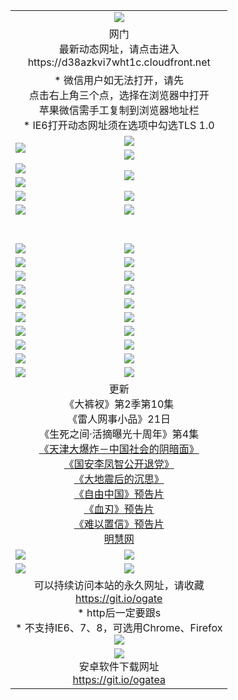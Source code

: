 ﻿<table>
  <tr></tr>
  <tr><td colspan=2 align=center><img src="https://cloud.githubusercontent.com/assets/11880933/13434984/f430fae2-e012-11e5-814f-c2df1e82b247.jpg" /></td></tr>
  <tr><td colspan=2 align=center>网门<br>最新动态网址，请点击进入
<br>https://d38azkvi7wht1c.cloudfront.net
    </td>
  </tr>
  <tr>
    <td colspan=2 align=center>* 微信用户如无法打开，请先<br>点击右上角三个点，选择在浏览器中打开<br>苹果微信需手工复制到浏览器地址栏
    <br>* IE6打开动态网址须在选项中勾选TLS 1.0</td>
  </tr>
  <tr>
    <td rowspan=2><a href="https://d38azkvi7wht1c.cloudfront.net/ogUP.aspx?name=11DKC.mp4&list=11DKC" target="_blank"><img src="https://d38azkvi7wht1c.cloudfront.net/Up/11DKC1.jpg" /></a></td> 
    <td><div><a href="https://d38azkvi7wht1c.cloudfront.net/ogUP.aspx?name=LRWS.mp4&list=LRWS" target="_blank"><img src="https://d38azkvi7wht1c.cloudfront.net/Up/LRWS.jpg" /></a></td>
   </tr>
  <tr>
    <td><a href="https://d38azkvi7wht1c.cloudfront.net/ogNiceVedio.aspx" target="_blank"><img src="https://d38azkvi7wht1c.cloudfront.net/Up/11TGKDY.jpg" /></a></td>
  </tr>
  <tr>
    <td><a href="https://d38azkvi7wht1c.cloudfront.net/ogUP.aspx?name=JQR.mp4&count=2" target="_blank"><img src="https://d38azkvi7wht1c.cloudfront.net/Up/JQR.jpg" /></a></td>   
    <td rowspan=2><a href="https://d38azkvi7wht1c.cloudfront.net/ogUP.aspx?name=JP.mp4&count=9" target="_blank"><img src="https://d38azkvi7wht1c.cloudfront.net/Up/JP.jpg" /></td>
  </tr>
  <tr>
    <td><a href="https://d38azkvi7wht1c.cloudfront.net/ogUP.aspx?name=WH.mp4" target="_blank"><img src="https://d38azkvi7wht1c.cloudfront.net/Up/WH.jpg" /></a></td>
  </tr>
  <tr>
    <td><a href="https://d38azkvi7wht1c.cloudfront.net/ogUP.aspx?name=SSZJ.mp4&list=SSZJ" target="_blank"><img src="https://d38azkvi7wht1c.cloudfront.net/Up/SSZJ.jpg" /></a></td>
    <td><a href="https://d38azkvi7wht1c.cloudfront.net/ogUP.aspx?name=1XQK.mp4&count=13" target="_blank"><img src="https://d38azkvi7wht1c.cloudfront.net/Up/1XQK.jpg" /></a</td>
  </tr>
  <tr>
    <td><a href="https://d38azkvi7wht1c.cloudfront.net/ogUP.aspx?name=ZY.mp4&count=2015:16" target="_blank"><img src="https://d38azkvi7wht1c.cloudfront.net/Up/ZY.jpg" /></a</td>
    <td><a href="https://d38azkvi7wht1c.cloudfront.net/ogUP.aspx?name=XTFY.mp4&count=B:2,A:24" target="_blank"><img src="https://d38azkvi7wht1c.cloudfront.net/Up/XTFY.jpg" /></a></td>
  </tr>
  <!--tr>
    <td><a href="https://d38azkvi7wht1c.cloudfront.net/ogUP.aspx?name=1LYF.mp4&count=2" target="_blank"><img src="https://cloud.githubusercontent.com/assets/11880933/13720279/6f16eb48-e83f-11e5-9556-90e9d1e24d09.jpg" /></a></td>
    <td><a href="https://d38azkvi7wht1c.cloudfront.net/ogUP.aspx?name=1ZGC.mp4&count=6" target="_blank"><img src="https://cloud.githubusercontent.com/assets/11880933/13720281/7e0c9044-e83f-11e5-915d-d63d593fef21.jpg" /></a></td>
  </tr>
  <tr>
    <td><a href="https://d38azkvi7wht1c.cloudfront.net/ogUP.aspx?name=1ZKM.mp4&count=3&current=3" target="_blank"><img src="https://cloud.githubusercontent.com/assets/11880933/13720283/858f1954-e83f-11e5-800b-94708d4ce09e.jpg" /></a></td>  
    <td><a href="https://d38azkvi7wht1c.cloudfront.net/ogUP.aspx?name=1WWY.mp4&count=6&current=6" target="_blank"><img src="https://cloud.githubusercontent.com/assets/11880933/13720286/8fb0ffa6-e83f-11e5-8873-bfd1abd9ad97.jpg" /></a></td>
  </tr>
  <tr>
    <td><a href="https://d38azkvi7wht1c.cloudfront.net/ogUP.aspx?name=10JGY.mp4&count=3" target="_blank"><img src="https://cloud.githubusercontent.com/assets/11880933/13720287/99e41986-e83f-11e5-9be2-70cc7ff44cf6.jpg" /></a></td>
    <td><a href="https://d38azkvi7wht1c.cloudfront.net/ogUP.aspx?name=10CYS.mp4&count=2" target="_blank"><img src="https://cloud.githubusercontent.com/assets/11880933/13720292/a531a128-e83f-11e5-88ec-42f8d394e971.jpg" /></a></td>
  </tr-->
  <tr height="40">
  </tr>
  <tr>
    <td><a href="https://d38azkvi7wht1c.cloudfront.net/ogUP.aspx?name=4SQQ.mp4&list=4SQQ" target="_blank"><img src="https://d38azkvi7wht1c.cloudfront.net/Up/4SQQ0.jpg"/></a></td>
    <td><a href="https://d38azkvi7wht1c.cloudfront.net/ogUP.aspx?name=4SHQ.mp4&list=4SHQ" target="_blank"><img src="https://d38azkvi7wht1c.cloudfront.net/Up/4SHQ0.jpg"/></a></td>
  </tr>
  <tr>
    <td><a href="https://d38azkvi7wht1c.cloudfront.net/ogUP.aspx?name=4SZG.mp4&list=4SZG" target="_blank"><img src="https://d38azkvi7wht1c.cloudfront.net/Up/4SZG0.jpg"/></a></td>
    <td><a href="https://d38azkvi7wht1c.cloudfront.net/ogUP.aspx?name=4SDJ.mp4&list=4SDJ" target="_blank"><img src="https://d38azkvi7wht1c.cloudfront.net/Up/4SDJ0.jpg"/></a></td>
  </tr>
  <tr>
    <td><a href="https://d38azkvi7wht1c.cloudfront.net/ogUP.aspx?name=4SGX.mp4&list=4SGX" target="_blank"><img src="https://d38azkvi7wht1c.cloudfront.net/Up/4SGX0.jpg"/></a></td>
    <td><a href="https://d38azkvi7wht1c.cloudfront.net/ogUP.aspx?name=4SHD.mp4&list=4SHD" target="_blank"><img src="https://d38azkvi7wht1c.cloudfront.net/Up/4SHD0.jpg"/></a></td>
  </tr>
  <tr>
    <td><a href="https://d38azkvi7wht1c.cloudfront.net/ogUP.aspx?name=4CTX.mp4&list=4CTX" target="_blank"><img src="https://d38azkvi7wht1c.cloudfront.net/Up/4CTX0.jpg"/></a></td>
    <td><a href="https://d38azkvi7wht1c.cloudfront.net/ogUP.aspx?name=4CWZ.mp4&list=4CWZ" target="_blank"><img src="https://d38azkvi7wht1c.cloudfront.net/Up/4CWZ0.jpg"/></a></td>
  </tr>
  <tr>
    <td><a href="https://d38azkvi7wht1c.cloudfront.net/onUP.aspx?name=https://d1qhweuvr3wm0g.cloudfront.net/" target="_blank"><img src="https://d38azkvi7wht1c.cloudfront.net/Up/0DTW.jpg"/></a></td>
    <td><a href="https://d38azkvi7wht1c.cloudfront.net/onUP.aspx?name=https://d240ns8up8earz.cloudfront.net/acenter/" target="_blank"><img src="https://d38azkvi7wht1c.cloudfront.net/Up/0TDW.jpg" /></a></td>
  </tr>
  <tr>
    <td><a href="https://d38azkvi7wht1c.cloudfront.net/onUP.aspx?name=https://d4508d6vomz2p.cloudfront.net/gb/nsc413.htm" target="_blank"><img src="https://d38azkvi7wht1c.cloudfront.net/Up/0DJY.jpg" /></a></td>
    <td><a href="https://d38azkvi7wht1c.cloudfront.net/onUP.aspx?name=https://d3bxwq7vzudb5l.cloudfront.net/xtr/gb/prog204.html" target="_blank"><img src="https://d38azkvi7wht1c.cloudfront.net/Up/0XTR.jpg" /></a></td>
  </tr>
  <tr>
    <td><a href="https://d38azkvi7wht1c.cloudfront.net/onUP.aspx?name=https://d3aj00iefsmfgc.cloudfront.net/" target="_blank"><img src="https://d38azkvi7wht1c.cloudfront.net/Up/0MHW.jpg" /></a></td>
    <td><a href="https://d38azkvi7wht1c.cloudfront.net/onUP.aspx?name=https://d1sbg9daat0zu5.cloudfront.net/" target="_blank"><img src="https://d38azkvi7wht1c.cloudfront.net/Up/0ZJW.jpg" /></a></td>
  </tr>
  <tr>
    <td><a href="https://d38azkvi7wht1c.cloudfront.net/ogUP.aspx?name=0FG.zip" target="_blank"><img src="https://d38azkvi7wht1c.cloudfront.net/Up/0FG.jpg" /></a></td>
    <td><a href="https://d38azkvi7wht1c.cloudfront.net/ogUP.aspx?name=0FGA.apk" target="_blank"><img src="https://d38azkvi7wht1c.cloudfront.net/Up/0FGA.jpg" /></a></td>
  </tr>
  <tr>
    <td><a href="https://d38azkvi7wht1c.cloudfront.net/ogUP.aspx?name=0U.zip" target="_blank"><img src="https://d38azkvi7wht1c.cloudfront.net/Up/0U.jpg" /></a></td>
    <td><a href="https://d38azkvi7wht1c.cloudfront.net/ogUP.aspx?name=0UA.apk" target="_blank"><img src="https://d38azkvi7wht1c.cloudfront.net/Up/0UA.jpg" /></a></td>
  </tr>
  <tr>
    <td><a href="https://d38azkvi7wht1c.cloudfront.net/ogUP.aspx?name=0iPPOTV.zip" target="_blank"><img src="https://d38azkvi7wht1c.cloudfront.net/Up/0iPPOTV.jpg" /></a></td>
    <td><a href="https://d38azkvi7wht1c.cloudfront.net/ogUP.aspx?name=0iNTD.apk" target="_blank"><img src="https://d38azkvi7wht1c.cloudfront.net/Up/0iNTD.jpg" /></a></td>
  </tr>
  <tr>
    <td colspan=2 align=center>更新<br>
      《大裤衩》第2季第10集<br>
      《雷人网事小品》21日<br>
      《生死之间·活摘曝光十周年》第4集</a><br>
      <a href="https://d38azkvi7wht1c.cloudfront.net/ogUP.aspx?name=4TJDBZ.mp4" target="_blank">《天津大爆炸－中国社会的阴暗面》</a><br>
      <a href="https://d38azkvi7wht1c.cloudfront.net/ogUP.aspx?name=4LFZ.mp4" target="_blank">《国安李凤智公开退党》</a><br>
      <a href="https://d38azkvi7wht1c.cloudfront.net/ogUP.aspx?name=4DDZHDCS.mp4" target="_blank">《大地震后的沉思》</a><br>
      <a href="https://d38azkvi7wht1c.cloudfront.net/ogUP.aspx?name=11ZYZG0.mp4" target="_blank">《自由中国》预告片</a><br>
      <a href="https://d38azkvi7wht1c.cloudfront.net/ogUP.aspx?name=11XR.mp4" target="_blank">《血刃》预告片</a><br>
      <a href="https://d38azkvi7wht1c.cloudfront.net/ogUP.aspx?name=11NYZX.mp4&count=2" target="_blank">《难以置信》预告片</a><br>
      <a href="https://d38azkvi7wht1c.cloudfront.net/onUP.aspx?name=https://www.minghui.org/" target="_blank">明慧网</a></td>
    </td>
  </tr>
  <tr>
    <td><a href="https://d38azkvi7wht1c.cloudfront.net/ogNice.aspx" target="_blank"><img src="https://cloud.githubusercontent.com/assets/11880933/13720378/f84bb392-e841-11e5-8739-815049dd6ff8.jpg" /></a></td>
    <td><a href="https://d38azkvi7wht1c.cloudfront.net/onCO.aspx?ob=600%E4%BA%8B%E7%89%A9&op=%E5%A2%9E%E5%88%A0%E6%94%B9&args=WH1~%23%E7%B1%BB%E5%9E%8B6%E6%96%B0%E9%97%BB%7c%23%E7%B1%BB%E5%9E%8B6%E8%AF%84%E8%AE%BA&mode=" target="_blank"><img src="https://cloud.githubusercontent.com/assets/11880933/13720380/04d76a16-e842-11e5-8833-e627daa88802.jpg" /></a></td> 
  </tr>
  <tr>
    <td><a href="https://d38azkvi7wht1c.cloudfront.net/ogDY.aspx" target="_blank"><img src="https://cloud.githubusercontent.com/assets/11880933/13720384/11817090-e842-11e5-9571-7dc2f1af9f42.jpg" /></a></td>
    <td><a href="https://d38azkvi7wht1c.cloudfront.net/ogST.aspx" target="_blank"><img src="https://cloud.githubusercontent.com/assets/11880933/13720385/1467ea3c-e842-11e5-86df-c96c9a556aaf.jpg" /></a></td> 
  </tr>
  <!--tr>
    <td colspan=2 align=center>
      <微信可扫描以下临时二维码<br/>https://bit.ly/1mBQHW8<br/><a href="https://d38azkvi7wht1c.cloudfront.net/Up/0WMGDL3.png" target="_blank"><img src="https://d38azkvi7wht1c.cloudfront.net/Up/0WMGD3.png"/></a>
  </tr-->
  <tr>
    <td colspan=2 align=center>可以持续访问本站的永久网址，请收藏<br/><a href="https://git.io/ogate" target="_blank">https://git.io/ogate</a><br/>* http后一定要跟s<br/>* 不支持IE6、7、8，可选用Chrome、Firefox<br/><a href="https://d38azkvi7wht1c.cloudfront.net/Up/0WMGDL2.png" target="_blank"><img src="https://d38azkvi7wht1c.cloudfront.net/Up/0WMGD2.png"/></a></td>
  </tr>
  <tr>
    <td colspan=2 align=center><a href="https://d38azkvi7wht1c.cloudfront.net/ogUP.aspx?name=0oGate.apk" target="_blank"><img src="https://cloud.githubusercontent.com/assets/11880933/13720399/75e143ee-e842-11e5-9f0a-1421f423c80f.jpg" /></a><br>安卓软件下载网址<br><a href="https://git.io/ogatea">https://git.io/ogatea</a></td>
  </tr>
  <!--tr>
    <td colspan=2 align=center>可能失效的动态网址
    </td>
  </tr-->
</table>
